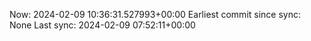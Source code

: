 Now: 2024-02-09 10:36:31.527993+00:00 Earliest commit since sync: None Last sync: 2024-02-09 07:52:11+00:00
